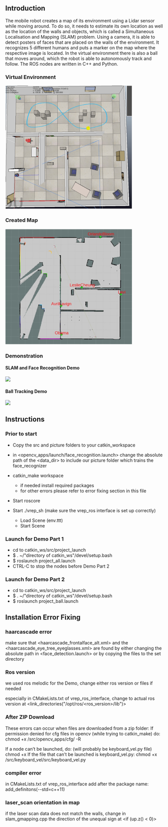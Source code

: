 ## Introduction
The mobile robot creates a map of its environment using a Lidar sensor while moving around. To do so, it needs to estimate its own location as well as the location of the walls and objects, which is called a Simultaneous Localisation and Mapping (SLAM) problem.
Using a camera, it is able to detect posters of faces that are placed on the walls of the environment. It recognizes 5 different humans and puts a marker on the map where the respective image is located.
In the virtual environment there is also a ball that moves around, which the robot is able to autonomously track and follow. The ROS nodes are written in C++ and Python.

### Virtual Environment

<p align="left">
  <img width="400" src="Report/simulationEnvironment.jpg">
</p>

### Created Map

<p align="left">
  <img width="400" src="Report/mapCreated.jpg">
</p>

### Demonstration

#### SLAM and Face Recognition Demo

<img src="Report/SLAMDemo.gif">

#### Ball Tracking Demo

<img src="Report/TrackBallDemo.gif">


## Instructions

### Prior to start

- Copy the src and picture folders to your catkin_workspace

- in <opencv_apps/launch/face_recognition.launch> change the absolute path of the <data_dir> to include our picture folder which trains the face_recognizer

- catkin_make workspace
	- if needed install required packages
	- for other errors please refer to error fixing section in this file

- Start roscore

- Start ./vrep_sh (make sure the vrep_ros interface is set up correctly)
	- Load Scene (env.ttt)
	- Start Scene

### Launch for Demo Part 1

- cd to catkin_ws/src/project_launch
- $ . ~/"directory of catkin_ws"/devel/setup.bash
- $ roslaunch project_all.launch
- CTRL-C to stop the nodes before Demo Part 2

### Launch for Demo Part 2
- cd to catkin_ws/src/project_launch
- $ . ~/"directory of catkin_ws"/devel/setup.bash
- $ roslaunch project_ball.launch


## Installation Error Fixing

### haarcascade error
make sure that <haarcascade_frontalface_alt.xml> and the <haarcascade_eye_tree_eyeglasses.xml> are found by either changing the absolute path in <face_detection.launch> or by copying the files to the set directory

### Ros version
we used ros melodic for the Demo, 
change either ros version or files if needed

especially in CMakeLists.txt of vrep_ros_interface, change to actual ros version at <link_directories("/opt/ros/<ros_version>/lib")>

### After ZIP Download
These errors can occur when files are downloaded from a zip folder:
If permission denied for cfg files in opencv (while trying to catkin_make) do:
chmod +x <directory of catkin workspace>/src/opencv_apps/cfg/ -R

If a node can’t be launched, do: (will probably be keyboard_vel.py file)
chmod +x <directory of the node file in the src folder>
		If the file that can’t be launched is keyboard_vel.py:
chmod +x <directory of catkin_ws>/src/keyboard_vel/src/keyboard_vel.py

### compiler error
in CMakeLists.txt of vrep_ros_interface add after the package name: add_definitons(--std=c++11)

### laser_scan orientation in map
if the laser scan data does not match the walls, change in slam_gmapping.cpp the direction of the unequal sign at <if (up.z() < 0)>
